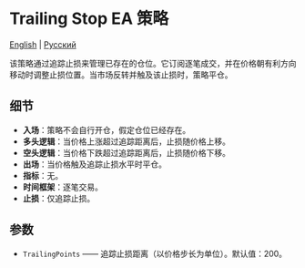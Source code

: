 # Trailing Stop EA 策略
[English](README.md) | [Русский](README_ru.md)

该策略通过追踪止损来管理已存在的仓位。它订阅逐笔成交，并在价格朝有利方向移动时调整止损位置。当市场反转并触及该止损时，策略平仓。

## 细节

- **入场**：策略不会自行开仓，假定仓位已经存在。
- **多头逻辑**：当价格上涨超过追踪距离后，止损随价格上移。
- **空头逻辑**：当价格下跌超过追踪距离后，止损随价格下移。
- **出场**：当价格触及追踪止损水平时平仓。
- **指标**：无。
- **时间框架**：逐笔交易。
- **止损**：仅追踪止损。

## 参数

- `TrailingPoints` —— 追踪止损距离（以价格步长为单位）。默认值：200。
